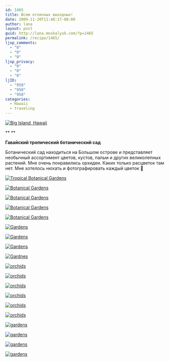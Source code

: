```yaml
---
id: 1465
title: Всем отличных выходных!
date: 2009-11-20T11:48:17-08:00
author: lana
layout: post
guid: http://lana.moskalyuk.com/?p=1465
permalink: /recipe/1465/
ljxp_comments:
  - "0"
  - "0"
  - "0"
ljxp_privacy:
  - "0"
  - "0"
  - "0"
ljID:
  - "958"
  - "958"
  - "958"
categories:
  - Hawaii
  - traveling
---
```

<a class="flickr-image alignnone" title="Gadens" href="http://www.flickr.com/photos/67405678@N00/4119206818/" target="_blank"></a><a class="flickr-image alignnone" title="Gadens" href="http://www.flickr.com/photos/67405678@N00/4119206818/" target="_blank"></a><a class="flickr-image alignnone" title="Gardens" href="http://www.flickr.com/photos/67405678@N00/4118438035/" target="_blank"></a><a class="flickr-image alignnone" title="Big Island, Hawaii" href="http://www.flickr.com/photos/67405678@N00/4119240690/" target="_blank"></a>

<div>
  <a class="flickr-image alignnone" title="Big Island, Hawaii" href="http://www.flickr.com/photos/67405678@N00/4119240690/" target="_blank"><img src="http://farm3.static.flickr.com/2684/4119240690_227b449af1.jpg" alt="Big Island, Hawaii" /></a>
</div>

** **

**Гавайский тропический ботанический сад**

Ботанический сад находиться на Большом острове и представляет необычный ассортимент цветов, кустов, пальм и других великолепных растений. Мне очень понравились орхидеи. Каких только расцветок там нет. Мне хотелось нюхать и фотографировать каждый цветок 🙂

<!--more-->

<a class="flickr-image alignnone" title="Tropical Botanical Gardens" href="http://www.flickr.com/photos/67405678@N00/4119220594/" target="_blank"><img src="http://farm3.static.flickr.com/2541/4119220594_60c60f6c98.jpg" alt="Tropical Botanical Gardens" /></a>

<a class="flickr-image alignnone" title="Botanical Gardens" href="http://www.flickr.com/photos/67405678@N00/4119220180/" target="_blank"><img src="http://farm3.static.flickr.com/2679/4119220180_f395cbebc1.jpg" alt="Botanical Gardens" /></a>

<a class="flickr-image alignnone" title="Botanical Gardens" href="http://www.flickr.com/photos/67405678@N00/4119216776/" target="_blank"><img src="http://farm3.static.flickr.com/2768/4119216776_6d3f9a8fc3.jpg" alt="Botanical Gardens" /></a>

<a class="flickr-image alignnone" title="Botanical Gardens" href="http://www.flickr.com/photos/67405678@N00/4119216314/" target="_blank"><img src="http://farm3.static.flickr.com/2650/4119216314_be5d414737.jpg" alt="Botanical Gardens" /></a>

<a class="flickr-image alignnone" title="Botanical Gardens" href="http://www.flickr.com/photos/67405678@N00/4118446465/" target="_blank"><img src="http://farm3.static.flickr.com/2769/4118446465_70d1b94e55.jpg" alt="Botanical Gardens" /></a>

<a class="flickr-image alignnone" title="Gardens" href="http://www.flickr.com/photos/67405678@N00/4118438035/" target="_blank"><img src="http://farm3.static.flickr.com/2587/4118438035_f365658888.jpg" alt="Gardens" /></a>

<a class="flickr-image alignnone" title="Gardens" href="http://www.flickr.com/photos/67405678@N00/4119206818/" target="_blank"><img src="http://farm3.static.flickr.com/2650/4119206818_b1f8bdc99f.jpg" alt="Gardens" /></a>

<a class="flickr-image alignnone" title="Gardens" href="http://www.flickr.com/photos/67405678@N00/4118436499/" target="_blank"><img src="http://farm3.static.flickr.com/2742/4118436499_2a1d31668e.jpg" alt="Gardens" /></a>

<a class="flickr-image alignnone" title="Gardnes" href="http://www.flickr.com/photos/67405678@N00/4119199760/" target="_blank"><img src="http://farm3.static.flickr.com/2739/4119199760_510edd2d1c.jpg" alt="Gardnes" /></a>

<a class="flickr-image alignnone" title="orchids" href="http://www.flickr.com/photos/67405678@N00/4118429817/" target="_blank"><img src="http://farm3.static.flickr.com/2778/4118429817_0e84cff18a.jpg" alt="orchids" /></a>

<a class="flickr-image alignnone" title="orchids" href="http://www.flickr.com/photos/67405678@N00/4119198010/" target="_blank"><img src="http://farm3.static.flickr.com/2789/4119198010_66fcdae2bf.jpg" alt="orchids" /></a>

<a class="flickr-image alignnone" title="orchids" href="http://www.flickr.com/photos/67405678@N00/4118427693/" target="_blank"><img src="http://farm3.static.flickr.com/2714/4118427693_aae6d11ea9.jpg" alt="orchids" /></a>

<a class="flickr-image alignnone" title="orchids" href="http://www.flickr.com/photos/67405678@N00/4118426697/" target="_blank"><img src="http://farm3.static.flickr.com/2724/4118426697_16d670d67f.jpg" alt="orchids" /></a>

<a class="flickr-image alignnone" title="orchids" href="http://www.flickr.com/photos/67405678@N00/4118426361/" target="_blank"><img src="http://farm3.static.flickr.com/2524/4118426361_b06a1183cb.jpg" alt="orchids" /></a>

<a class="flickr-image alignnone" title="orchids" href="http://www.flickr.com/photos/67405678@N00/4119195296/" target="_blank"><img src="http://farm3.static.flickr.com/2695/4119195296_9eb58471fb.jpg" alt="orchids" /></a>

<a class="flickr-image alignnone" title="gardens" href="http://www.flickr.com/photos/67405678@N00/4118425387/" target="_blank"><img src="http://farm3.static.flickr.com/2638/4118425387_2e970ca1b5.jpg" alt="gardens" /></a>

<a class="flickr-image alignnone" title="gardens" href="http://www.flickr.com/photos/67405678@N00/4118425015/" target="_blank"><img src="http://farm3.static.flickr.com/2597/4118425015_1ae7f004fe.jpg" alt="gardens" /></a>

<a class="flickr-image alignnone" title="gardens" href="http://www.flickr.com/photos/67405678@N00/4118424533/" target="_blank"><img src="http://farm3.static.flickr.com/2678/4118424533_6b8ae1dd78.jpg" alt="gardens" /></a>

<a class="flickr-image alignnone" title="gardens" href="http://www.flickr.com/photos/67405678@N00/4119217162/" target="_blank"><img src="http://farm3.static.flickr.com/2765/4119217162_796780b780.jpg" alt="gardens" /></a>